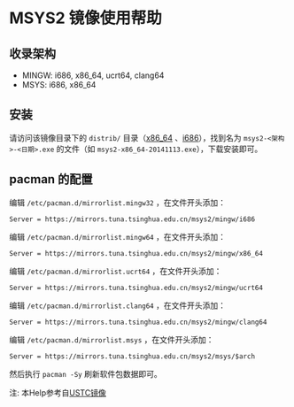 # MSYS2 镜像使用帮助

## 收录架构

- MINGW: i686, x86_64, ucrt64, clang64
- MSYS: i686, x86_64

## 安装

请访问该镜像目录下的 `distrib/` 目录（[x86_64](https://mirrors.tuna.tsinghua.edu.cn/msys2/distrib/x86_64) 、[i686](https://mirrors.tuna.tsinghua.edu.cn/msys2/distrib/i686/)），找到名为 `msys2-<架构>-<日期>.exe` 的文件（如 `msys2-x86_64-20141113.exe`），下载安装即可。

## pacman 的配置

编辑 `/etc/pacman.d/mirrorlist.mingw32` ，在文件开头添加：

```
Server = https://mirrors.tuna.tsinghua.edu.cn/msys2/mingw/i686
```

编辑 `/etc/pacman.d/mirrorlist.mingw64` ，在文件开头添加：

```
Server = https://mirrors.tuna.tsinghua.edu.cn/msys2/mingw/x86_64
```

编辑 `/etc/pacman.d/mirrorlist.ucrt64` ，在文件开头添加：

```
Server = https://mirrors.tuna.tsinghua.edu.cn/msys2/mingw/ucrt64
```

编辑 `/etc/pacman.d/mirrorlist.clang64` ，在文件开头添加：

```
Server = https://mirrors.tuna.tsinghua.edu.cn/msys2/mingw/clang64
```

编辑 `/etc/pacman.d/mirrorlist.msys` ，在文件开头添加：

```
Server = https://mirrors.tuna.tsinghua.edu.cn/msys2/msys/$arch
```

然后执行 `pacman -Sy` 刷新软件包数据即可。

注: 本Help参考自[USTC镜像](https://lug.ustc.edu.cn/wiki/mirrors/help/msys2)
